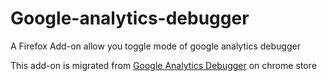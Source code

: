# Google-analytics-debugger
A Firefox Add-on allow you toggle mode of google analytics debugger 

This add-on is migrated from [Google Analytics Debugger](https://chrome.google.com/webstore/detail/google-analytics-debugger/jnkmfdileelhofjcijamephohjechhna) on chrome store
